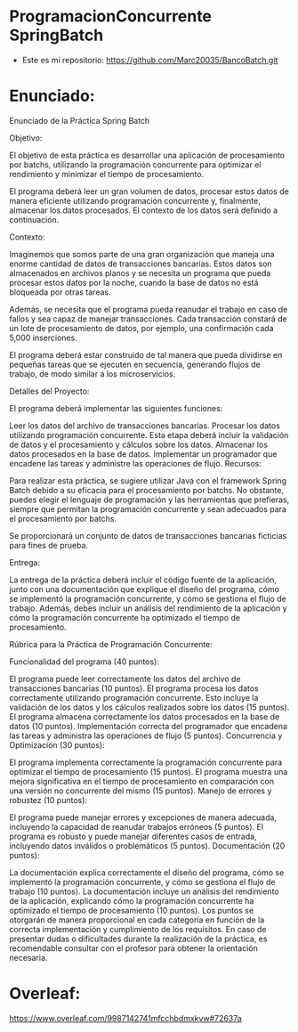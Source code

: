 # ProgramacionConcurrente SpringBatch
 * Este es mi repositorio: https://github.com/Marc20035/BancoBatch.git
# Enunciado:
Enunciado de la Práctica Spring Batch

Objetivo:

El objetivo de esta práctica es desarrollar una aplicación de procesamiento por batchs, utilizando la programación concurrente para optimizar el rendimiento y minimizar el tiempo de procesamiento.

El programa deberá leer un gran volumen de datos, procesar estos datos de manera eficiente utilizando programación concurrente y, finalmente, almacenar los datos procesados. El contexto de los datos será definido a continuación.

Contexto:

Imaginemos que somos parte de una gran organización que maneja una enorme cantidad de datos de transacciones bancarias. Estos datos son almacenados en archivos planos y se necesita un programa que pueda procesar estos datos por la noche, cuando la base de datos no está bloqueada por otras tareas.

Además, se necesita que el programa pueda reanudar el trabajo en caso de fallos y sea capaz de manejar transacciones. Cada transacción constará de un lote de procesamiento de datos, por ejemplo, una confirmación cada 5,000 inserciones.

El programa deberá estar construido de tal manera que pueda dividirse en pequeñas tareas que se ejecuten en secuencia, generando flujos de trabajo, de modo similar a los microservicios.

Detalles del Proyecto:

El programa deberá implementar las siguientes funciones:

Leer los datos del archivo de transacciones bancarias.
Procesar los datos utilizando programación concurrente. Esta etapa deberá incluir la validación de datos y el procesamiento y cálculos sobre los datos.
Almacenar los datos procesados en la base de datos.
Implementar un programador que encadene las tareas y administre las operaciones de flujo.
Recursos:

Para realizar esta práctica, se sugiere utilizar Java con el framework Spring Batch debido a su eficacia para el procesamiento por batchs. No obstante, puedes elegir el lenguaje de programación y las herramientas que prefieras, siempre que permitan la programación concurrente y sean adecuados para el procesamiento por batchs.

Se proporcionará un conjunto de datos de transacciones bancarias ficticias para fines de prueba.

Entrega:

La entrega de la práctica deberá incluir el código fuente de la aplicación, junto con una documentación que explique el diseño del programa, cómo se implementó la programación concurrente, y cómo se gestiona el flujo de trabajo. Además, debes incluir un análisis del rendimiento de la aplicación y cómo la programación concurrente ha optimizado el tiempo de procesamiento.

Rúbrica para la Práctica de Programación Concurrente:

Funcionalidad del programa (40 puntos):

El programa puede leer correctamente los datos del archivo de transacciones bancarias (10 puntos).
El programa procesa los datos correctamente utilizando programación concurrente. Esto incluye la validación de los datos y los cálculos realizados sobre los datos (15 puntos).
El programa almacena correctamente los datos procesados en la base de datos (10 puntos).
Implementación correcta del programador que encadena las tareas y administra las operaciones de flujo (5 puntos).
Concurrencia y Optimización (30 puntos):

El programa implementa correctamente la programación concurrente para optimizar el tiempo de procesamiento (15 puntos).
El programa muestra una mejora significativa en el tiempo de procesamiento en comparación con una versión no concurrente del mismo (15 puntos).
Manejo de errores y robustez (10 puntos):

El programa puede manejar errores y excepciones de manera adecuada, incluyendo la capacidad de reanudar trabajos erróneos (5 puntos).
El programa es robusto y puede manejar diferentes casos de entrada, incluyendo datos inválidos o problemáticos (5 puntos).
Documentación (20 puntos):

La documentación explica correctamente el diseño del programa, cómo se implementó la programación concurrente, y cómo se gestiona el flujo de trabajo (10 puntos).
La documentación incluye un análisis del rendimiento de la aplicación, explicando cómo la programación concurrente ha optimizado el tiempo de procesamiento (10 puntos).
Los puntos se otorgarán de manera proporcional en cada categoría en función de la correcta implementación y cumplimiento de los requisitos. En caso de presentar dudas o dificultades durante la realización de la práctica, es recomendable consultar con el profesor para obtener la orientación necesaria.
# Overleaf:
https://www.overleaf.com/9987142741mfcchbdmxkvw#72637a